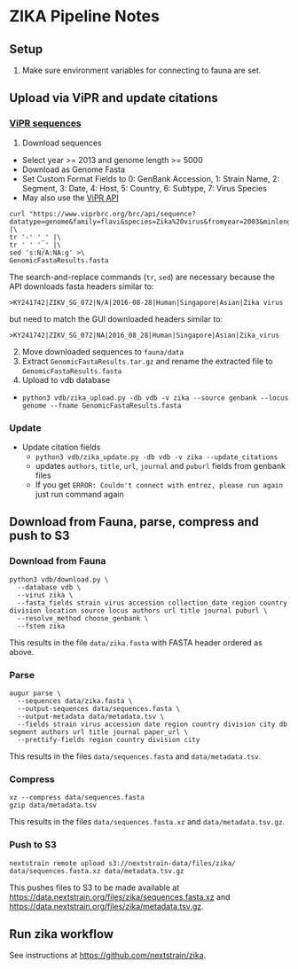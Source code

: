 # ZIKA Pipeline Notes

## Setup

1. Make sure environment variables for connecting to fauna are set.

## Upload via ViPR and update citations

### [ViPR sequences](https://www.viprbrc.org/brc/vipr_genome_search.spg?method=ShowCleanSearch&decorator=flavi_zika)

1. Download sequences
  * Select year >= 2013 and genome length >= 5000
  * Download as Genome Fasta
  * Set Custom Format Fields to 0: GenBank Accession, 1: Strain Name, 2: Segment, 3: Date, 4: Host, 5: Country, 6: Subtype, 7: Virus Species
  * May also use the [ViPR API](https://www.viprbrc.org/brc/staticContent.spg?decorator=reo&type=ViprInfo&subtype=API)

  ```
  curl "https://www.viprbrc.org/brc/api/sequence?datatype=genome&family=flavi&species=Zika%20virus&fromyear=2003&minlength=5000&metadata=genbank,strainname,segment,date,host,country,genotype,species&output=fasta" |\
  tr '-' '_' |\
  tr ' ' '_' |\
  sed 's:N/A:NA:g' >\
  GenomicFastaResults.fasta
  ```
  
  The search-and-replace commands (`tr`, `sed`) are necessary because the API downloads fasta headers similar to:

  `>KY241742|ZIKV_SG_072|N/A|2016-08-28|Human|Singapore|Asian|Zika virus`
  
  but need to match the GUI downloaded headers similar to: 
  
  `>KY241742|ZIKV_SG_072|NA|2016_08_28|Human|Singapore|Asian|Zika_virus`


2. Move downloaded sequences to `fauna/data`
3. Extract `GenomicFastaResults.tar.gz` and rename the extracted file to `GenomicFastaResults.fasta`
4. Upload to vdb database
  * `python3 vdb/zika_upload.py -db vdb -v zika --source genbank --locus genome --fname GenomicFastaResults.fasta`

### Update

* Update citation fields
  * `python3 vdb/zika_update.py -db vdb -v zika --update_citations`
  * updates `authors`, `title`, `url`, `journal` and `puburl` fields from genbank files
  * If you get `ERROR: Couldn't connect with entrez, please run again` just run command again

## Download from Fauna, parse, compress and push to S3

### Download from Fauna

```
python3 vdb/download.py \
  --database vdb \
  --virus zika \
  --fasta_fields strain virus accession collection_date region country division location source locus authors url title journal puburl \
  --resolve_method choose_genbank \
  --fstem zika
```

This results in the file `data/zika.fasta` with FASTA header ordered as above.

### Parse

```
augur parse \
  --sequences data/zika.fasta \
  --output-sequences data/sequences.fasta \
  --output-metadata data/metadata.tsv \
  --fields strain virus accession date region country division city db segment authors url title journal paper_url \
  --prettify-fields region country division city
```

This results in the files `data/sequences.fasta` and `data/metadata.tsv`.

### Compress

```
xz --compress data/sequences.fasta
gzip data/metadata.tsv
```

This results in the files `data/sequences.fasta.xz` and `data/metadata.tsv.gz`.

### Push to S3

```
nextstrain remote upload s3://nextstrain-data/files/zika/ data/sequences.fasta.xz data/metadata.tsv.gz
```

This pushes files to S3 to be made available at https://data.nextstrain.org/files/zika/sequences.fasta.xz and https://data.nextstrain.org/files/zika/metadata.tsv.gz.

## Run zika workflow

See instructions at https://github.com/nextstrain/zika.
